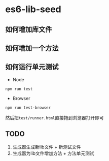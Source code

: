 # es6-lib-seed

## 如何增加库文件

## 如何增加一个方法

## 如何运行单元测试

- Node

```
npm run test
```

- Browser

```
npm run test-browser
```

然后把`test/runner.html`直接拖到浏览器打开即可

## TODO

1. 生成器生成新lib文件 + 新测试文件
2. 生成器为lib文件增加方法 + 方法单元测试
